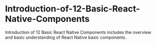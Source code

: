 # Introduction-of-12-Basic-React-Native-Components
Introduction of 12 Basic React Native Components includes the overview and basic understanding of React Native basic components.
